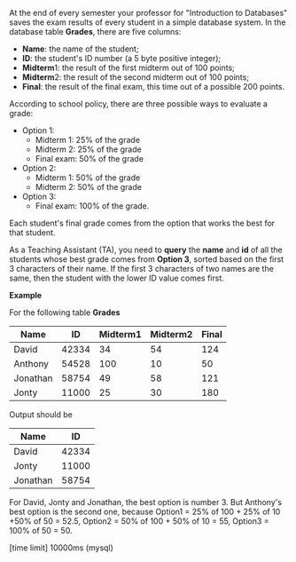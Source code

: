 At the end of every semester your professor for "Introduction to Databases" saves the exam results of every student in a simple database system. In the database table __Grades__, there are five columns:

* **Name**: the name of the student;
* **ID**: the student's ID number (a 5 byte positive integer);
* **Midterm**1: the result of the first midterm out of 100 points;
* **Midterm**2: the result of the second midterm out of 100 points;
* **Final**: the result of the final exam, this time out of a possible 200 points.

According to school policy, there are three possible ways to evaluate a grade:

* Option 1:
  * Midterm 1: 25% of the grade
  * Midterm 2: 25% of the grade
  * Final exam: 50% of the grade
* Option 2:
  * Midterm 1: 50% of the grade
  * Midterm 2: 50% of the grade
* Option 3:
  * Final exam: 100% of the grade.
  
Each student's final grade comes from the option that works the best for that student.

As a Teaching Assistant (TA), you need to __query__ the __name__ and __id__ of all the students whose best grade comes from __Option 3__, sorted based on the first 3 characters of their name. If the first 3 characters of two names are the same, then the student with the lower ID value comes first.

__Example__

For the following table __Grades__

|Name	|ID	|Midterm1	|Midterm2	|Final|
|---|---|---|---|---|
|David	|42334|	34|	54	|124|
|Anthony|	54528|	100|	10|	50|
|Jonathan	|58754	|49|	58|	121|
|Jonty	|11000	|25|	30|	180|

Output should be

|Name|	ID|
|---|---|
|David|	42334|
|Jonty|	11000|
|Jonathan|	58754|

For David, Jonty and Jonathan, the best option is number 3. But Anthony's best option is the second one, because Option1 = 25% of 100 + 25% of 10 +50% of 50 = 52.5, Option2 = 50% of 100 + 50% of 10 = 55, Option3 = 100% of 50 = 50.

[time limit] 10000ms (mysql)
